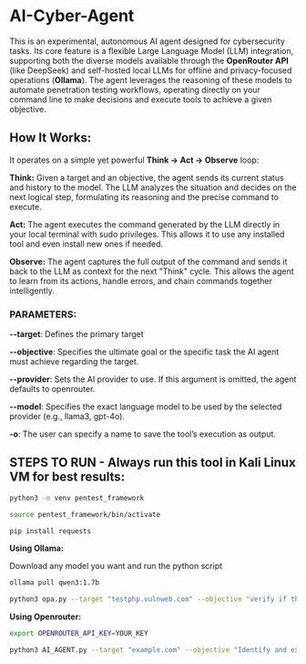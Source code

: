 # AI-Cyber-Agent

This is an experimental, autonomous AI agent designed for cybersecurity tasks. Its core feature is a flexible Large Language Model (LLM) integration, supporting both the diverse models available through the **OpenRouter API** (like DeepSeek) and self-hosted local LLMs for offline and privacy-focused operations (**Ollama**). The agent leverages the reasoning of these models to automate penetration testing workflows, operating directly on your command line to make decisions and execute tools to achieve a given objective.

## How It Works:

It operates on a simple yet powerful **Think → Act → Observe** loop:

**Think:** Given a target and an objective, the agent sends its current status and history to the model. The LLM analyzes the situation and decides on the next logical step, formulating its reasoning and the precise command to execute.  

**Act:** The agent executes the command generated by the LLM directly in your local terminal with sudo privileges. This allows it to use any installed tool and even install new ones if needed. 

**Observe:** The agent captures the full output of the command and sends it back to the LLM as context for the next "Think" cycle. This allows the agent to learn from its actions, handle errors, and chain commands together intelligently.

### PARAMETERS:

**--target**: Defines the primary target   

**--objective**: Specifies the ultimate goal or the specific task the AI agent must achieve regarding the target.  

**--provider**: Sets the AI provider to use. If this argument is omitted, the agent defaults to openrouter.  

**--model**: Specifies the exact language model to be used by the selected provider (e.g., llama3, gpt-4o).  

**-o**: The user can specify a name to save the tool’s execution as output.  

## STEPS TO RUN - Always run this tool in Kali Linux VM for best results:

```sh
python3 -m venv pentest_framework
```

```sh
source pentest_framework/bin/activate
```

```sh
pip install requests
```
**Using Ollama:**

Download any model you want and run the python script
```sh
ollama pull qwen3:1.7b
```
```sh
python3 opa.py --target "testphp.vulnweb.com" --objective "verify if this host is alive" --provider "ollama" --model "qwen3:1.7b" -o host_alive.txt
```
**Using Openrouter:**
```sh
export OPENROUTER_API_KEY=YOUR_KEY
```
```sh
python3 AI_AGENT.py --target "example.com" --objective "Identify and exploit any reflected XSS" --model "deepseek/deepseek-chat-v3.1" -o xss.txt
```
